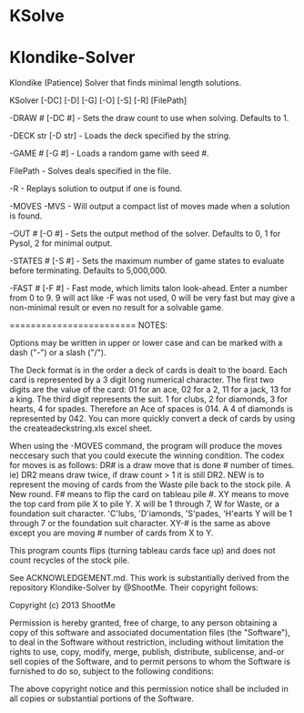 # KSolve
Klondike-Solver
===============

Klondike (Patience) Solver that finds minimal length solutions.

KSolver [-DC] [-D] [-G] [-O] [-S] [-R] [FilePath]

-DRAW # [-DC #] - Sets the draw count to use when solving. Defaults to 1.

-DECK str [-D str] - Loads the deck specified by the string.

-GAME # [-G #] - Loads a random game with seed #.

FilePath - Solves deals specified in the file.

-R - Replays solution to output if one is found.

-MOVES -MVS - Will output a compact list of moves made when a solution is found.

-OUT # [-O #] - Sets the output method of the solver. Defaults to 0, 1 for Pysol, 2 for minimal output.

-STATES # [-S #] - Sets the maximum number of game states to evaluate before terminating. Defaults to 5,000,000.

-FAST # [-F #] - Fast mode, which limits talon look-ahead.  Enter a number from 0 to 9. 9 will act like -F was
not used, 0 will be very fast but may give a non-minimal result or even no result for a solvable game.

========================
NOTES:

Options may be written in upper or lower case and can be marked with a dash ("-") or a slash ("/").

The Deck format is in the order a deck of cards is dealt to the board.  Each card is represented by a 3 digit long numerical character.  The first two digits are the value of the card:
01 for an ace, 02 for a 2, 11 for a jack, 13 for a king.  The third digit represents the suit. 1 for clubs, 2 for diamonds, 3 for hearts, 4 for spades.
Therefore an Ace of spaces is 014.  A 4 of diamonds is represented by 042.
You can more quickly convert a deck of cards by using the createadeckstring.xls excel sheet.

When using the -MOVES command, the program will produce the moves neccesary such that you could execute the winning condition.  The codex for moves is as follows:
	DR# is a draw move that is done # number of times. ie) DR2 means draw twice, if draw count > 1 it is still DR2.
	NEW is to represent the moving of cards from the Waste pile back to the stock pile. A New round.
	F# means to flip the card on tableau pile #. 
	XY means to move the top card from pile X to pile Y.
		X will be 1 through 7, W for Waste, or a foundation suit character. 'C'lubs, 'D'iamonds, 'S'pades, 'H'earts
		Y will be 1 through 7 or the foundation suit character.
	XY-# is the same as above except you are moving # number of cards from X to Y.
	
This program counts flips (turning tableau cards face up) and does not count recycles of the stock pile.

See ACKNOWLEDGEMENT.md.  This work is substantially derived from the repository Klondike-Solver
by @ShootMe. Their copyright follows:

Copyright (c) 2013 ShootMe

Permission is hereby granted, free of charge, to any person obtaining a copy of
this software and associated documentation files (the "Software"), to deal in
the Software without restriction, including without limitation the rights to
use, copy, modify, merge, publish, distribute, sublicense, and-or sell copies of
the Software, and to permit persons to whom the Software is furnished to do so,
subject to the following conditions:

The above copyright notice and this permission notice shall be included in all
copies or substantial portions of the Software.



